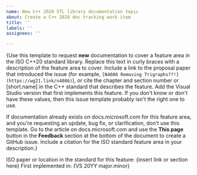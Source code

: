 ```yaml
---
name: New C++ 2020 STL library documentation topic
about: Create a C++ 2020 doc tracking work item
title: ''
labels: ''
assignees: ''

---
```


{Use this template to request **new** documentation to cover a feature area in the ISO C++20 standard library. Replace this text in curly braces with a description of the feature area to cover. Include a link to the proposal paper that introduced the issue (for example, `[N4086 Removing Trigraphs??!](https://wg21.link/n4086)`), or cite the chapter and section number or \[short.name] in the C++ standard that describes the feature. Add the Visual Studio version that first implements this feature. If you don't know or don't have these values, then this issue template probably isn't the right one to use.

If documentation already exists on docs.microsoft.com for this feature area, and you're requesting an update, bug fix, or clarification, don't use this template. Go to the article on docs.microsoft.com and use the **This page** button in the **Feedback** section at the bottom of the document to create a GitHub issue. Include a citation for the ISO standard feature area in your description.}

ISO paper or location in the standard for this feature: {insert link or section here}
First implemented in: {VS 20YY major.minor}
